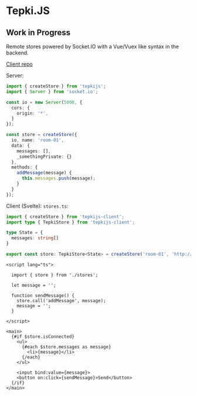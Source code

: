 # Tepki.JS

## Work in Progress

Remote stores powered by Socket.IO with a Vue/Vuex like syntax in the backend.

[Client repo](https://github.com/Levyks/tepkijs-client)

Server:
```ts
import { createStore } from 'tepkijs';
import { Server } from 'socket.io';

const io = new Server(5000, {
  cors: {
    origin: '*',
  }
});

const store = createStore({
  io, name: 'room-01',
  data: { 
    messages: [],
    _somethingPrivate: {}
  },
  methods: {
    addMessage(message) {
      this.messages.push(message);
    }
  }
});
```

Client (Svelte):
`stores.ts`:
```ts
import { createStore } from 'tepkijs-client';  
import type { TepkiStore } from 'tepkijs-client';

type State = {
  messages: string[]
}

export const store: TepkiStore<State> = createStore('room-01', 'http://localhost:5000');
```
```svelte
<script lang="ts">

  import { store } from './stores';

  let message = '';

  function sendMessage() {
    store.call('addMessage', message);
    message = '';
  }

</script>

<main>
  {#if $store.isConnected}
    <ul>
      {#each $store.messages as message}
        <li>{message}</li>
      {/each}
    </ul>
    
    <input bind:value={message}>
    <button on:click={sendMessage}>Send</button>
  {/if}
</main>
```

